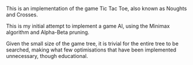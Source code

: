 This is an implementation of the game Tic Tac Toe, also known as Noughts and Crosses.

This is my initial attempt to implement a game AI, using the Minimax algorithm and Alpha-Beta pruning.

Given the small size of the game tree, it is trivial for the entire tree to be searched, making what few optimisations that have been implemented unnecessary, though educational.
